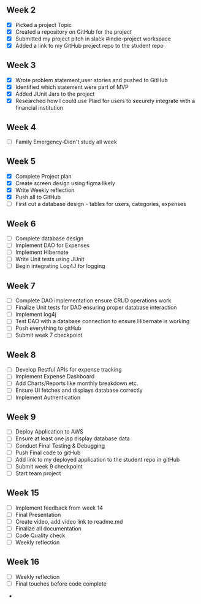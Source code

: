 ## **Week 2**
- [x] Picked a project Topic
- [x] Created a repository on GitHub for the project
- [x] Submitted my project pitch in slack #indie-project workspace
- [x] Added a link to my GitHub project repo to the student repo

## **Week 3**
-[x] Wrote problem statement,user stories and pushed to GitHub
- [x] Identified which statement were part of MVP
- [x] Added JUnit Jars to the project
- [x] Researched how I could use Plaid for users to securely integrate with a financial institution

## **Week 4**
-[ ] Family Emergency-Didn't study all week

## **Week 5**
-[x] Complete Project plan
- [x] Create screen design using figma likely
- [x] Write Weekly reflection
- [x] Push all to GitHub
- [ ] First cut a database design - tables for users, categories, expenses

## **Week 6**
-[ ] Complete database design
-[ ] Implement DAO for Expenses
- [ ] Implement Hibernate
- [ ] Write Unit tests using JUnit
- [ ] Begin integrating Log4J for logging

## **Week 7**
-[ ] Complete DAO implementation ensure CRUD operations work
- [ ] Finalize Unit tests for DAO ensuring proper database interaction
-[ ] Implement log4j
- [ ] Test DAO with a database connection to ensure Hibernate is working
- [ ] Push everything to gitHub
- [ ] Submit week 7 checkpoint

## **Week 8**
-[ ] Develop Restful APIs for expense tracking
- [ ] Implement Expense Dashboard
- [ ] Add Charts/Reports like monthly breakdown etc.
- [ ] Ensure UI fetches and displays database correctly
- [ ] Implement Authentication

## **Week 9**
-[ ] Deploy Application to AWS
- [ ] Ensure at least one jsp display database data
- [ ] Conduct Final Testing & Debugging
- [ ] Push Final code to gitHub
- [ ] Add link to my deployed application to the student repo in gitHub
- [ ] Submit week 9 checkpoint
-[ ] Start team project

## **Week 15**
-[ ] Implement feedback from week 14
- [ ] Final Presentation
- [ ] Create video, add video link to readme.md
- [ ] Finalize all documentation
- [ ] Code Quality check
- [ ] Weekly reflection

## **Week 16**
-[ ] Weekly reflection
- [ ] Final touches before code complete
- 